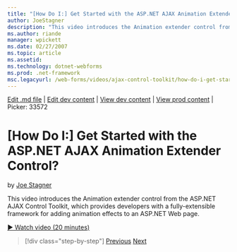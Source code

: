 ```yaml
---
title: "[How Do I:] Get Started with the ASP.NET AJAX Animation Extender Control? | Microsoft Docs"
author: JoeStagner
description: "This video introduces the Animation extender control from the ASP.NET AJAX Control Toolkit, which provides developers with a fully-extensible framework for a..."
ms.author: riande
manager: wpickett
ms.date: 02/27/2007
ms.topic: article
ms.assetid: 
ms.technology: dotnet-webforms
ms.prod: .net-framework
msc.legacyurl: /web-forms/videos/ajax-control-toolkit/how-do-i-get-started-with-the-aspnet-ajax-animation-extender-control
---
```

[Edit .md file](C:\Projects\msc\dev\Msc.Www\Web.ASP\App_Data\github\web-forms\videos\ajax-control-toolkit\how-do-i-get-started-with-the-aspnet-ajax-animation-extender-control.md) | [Edit dev content](http://www.aspdev.net/umbraco#/content/content/edit/26549) | [View dev content](http://docs.aspdev.net/tutorials/web-forms/videos/ajax-control-toolkit/how-do-i-get-started-with-the-aspnet-ajax-animation-extender-control.html) | [View prod content](http://www.asp.net/web-forms/videos/ajax-control-toolkit/how-do-i-get-started-with-the-aspnet-ajax-animation-extender-control) | Picker: 33572

[How Do I:] Get Started with the ASP.NET AJAX Animation Extender Control?
====================
by [Joe Stagner](https://github.com/JoeStagner)

This video introduces the Animation extender control from the ASP.NET AJAX Control Toolkit, which provides developers with a fully-extensible framework for adding animation effects to an ASP.NET Web page.

[&#9654; Watch video (20 minutes)](https://channel9.msdn.com/Blogs/ASP-NET-Site-Videos/how-do-i-get-started-with-the-aspnet-ajax-animation-extender-control)

>[!div class="step-by-step"] [Previous](how-do-i-use-the-aspnet-ajax-passwordstrength-extender.md) [Next](how-do-i-use-the-aspnet-ajax-confirmbutton-extender.md)